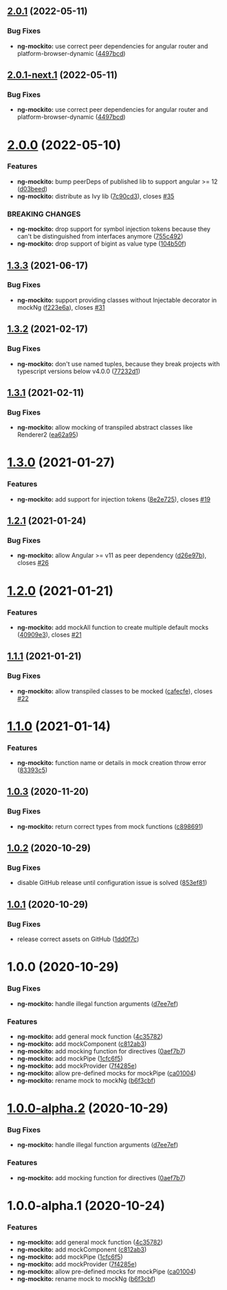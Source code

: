 ## [2.0.1](https://github.com/qupaya/ng-mockito/compare/v2.0.0...v2.0.1) (2022-05-11)


### Bug Fixes

* **ng-mockito:** use correct peer dependencies for angular router and platform-browser-dynamic ([4497bcd](https://github.com/qupaya/ng-mockito/commit/4497bcdd270fed02cea17085a46633c8935004df))

## [2.0.1-next.1](https://github.com/qupaya/ng-mockito/compare/v2.0.0...v2.0.1-next.1) (2022-05-11)


### Bug Fixes

* **ng-mockito:** use correct peer dependencies for angular router and platform-browser-dynamic ([4497bcd](https://github.com/qupaya/ng-mockito/commit/4497bcdd270fed02cea17085a46633c8935004df))

# [2.0.0](https://github.com/qupaya/ng-mockito/compare/v1.3.3...v2.0.0) (2022-05-10)

### Features

- **ng-mockito:** bump peerDeps of published lib to support angular >= 12 ([d03beed](https://github.com/qupaya/ng-mockito/commit/d03beed1b58fdddd2fb50948d9c5947ab830fde0))
- **ng-mockito:** distribute as Ivy lib ([7c90cd3](https://github.com/qupaya/ng-mockito/commit/7c90cd3b1899886b202e127f192639699a455e4d)), closes [#35](https://github.com/qupaya/ng-mockito/issues/35)

### BREAKING CHANGES

- **ng-mockito:** drop support for symbol injection tokens because they can't be distinguished from interfaces anymore ([755c492](https://github.com/qupaya/ng-mockito/commit/755c492ede36c38ebe56ec8a45156fc0de94627b))
- **ng-mockito:** drop support of bigint as value type ([104b50f](https://github.com/qupaya/ng-mockito/commit/104b50f08e1273f094d74e9da1df84be7433de5f))

## [1.3.3](https://github.com/qupaya/ng-mockito/compare/v1.3.2...v1.3.3) (2021-06-17)

### Bug Fixes

- **ng-mockito:** support providing classes without Injectable decorator in mockNg ([f223e6a](https://github.com/qupaya/ng-mockito/commit/f223e6a15dba6d93703e46edb9799d443eb2d501)), closes [#31](https://github.com/qupaya/ng-mockito/issues/31)

## [1.3.2](https://github.com/qupaya/ng-mockito/compare/v1.3.1...v1.3.2) (2021-02-17)

### Bug Fixes

- **ng-mockito:** don't use named tuples, because they break projects with typescript versions below v4.0.0 ([77232d1](https://github.com/qupaya/ng-mockito/commit/77232d1368588cb194e0f0e1619144273dacad75))

## [1.3.1](https://github.com/qupaya/ng-mockito/compare/v1.3.0...v1.3.1) (2021-02-11)

### Bug Fixes

- **ng-mockito:** allow mocking of transpiled abstract classes like Renderer2 ([ea62a95](https://github.com/qupaya/ng-mockito/commit/ea62a95092f52728e3d07dbf5b09b5a1b4121665))

# [1.3.0](https://github.com/qupaya/ng-mockito/compare/v1.2.1...v1.3.0) (2021-01-27)

### Features

- **ng-mockito:** add support for injection tokens ([8e2e725](https://github.com/qupaya/ng-mockito/commit/8e2e7250e817aa2600ca481f4f929dcc12956da3)), closes [#19](https://github.com/qupaya/ng-mockito/issues/19)

## [1.2.1](https://github.com/qupaya/ng-mockito/compare/v1.2.0...v1.2.1) (2021-01-24)

### Bug Fixes

- **ng-mockito:** allow Angular >= v11 as peer dependency ([d26e97b](https://github.com/qupaya/ng-mockito/commit/d26e97b7556a819cbd1672a5998cdc076e7d8652)), closes [#26](https://github.com/qupaya/ng-mockito/issues/26)

# [1.2.0](https://github.com/qupaya/ng-mockito/compare/v1.1.1...v1.2.0) (2021-01-21)

### Features

- **ng-mockito:** add mockAll function to create multiple default mocks ([40909e3](https://github.com/qupaya/ng-mockito/commit/40909e3d86ac9d65b80dd676349bd172060685af)), closes [#21](https://github.com/qupaya/ng-mockito/issues/21)

## [1.1.1](https://github.com/qupaya/ng-mockito/compare/v1.1.0...v1.1.1) (2021-01-21)

### Bug Fixes

- **ng-mockito:** allow transpiled classes to be mocked ([cafecfe](https://github.com/qupaya/ng-mockito/commit/cafecfe71b391dc7b429956b259771a4fe244a06)), closes [#22](https://github.com/qupaya/ng-mockito/issues/22)

# [1.1.0](https://github.com/qupaya/ng-mockito/compare/v1.0.3...v1.1.0) (2021-01-14)

### Features

- **ng-mockito:** function name or details in mock creation throw error ([83393c5](https://github.com/qupaya/ng-mockito/commit/83393c597ffda57161caf5e71a21fcbd57eb204a))

## [1.0.3](https://github.com/qupaya/ng-mockito/compare/v1.0.2...v1.0.3) (2020-11-20)

### Bug Fixes

- **ng-mockito:** return correct types from mock functions ([c898691](https://github.com/qupaya/ng-mockito/commit/c8986914f41a04020120106016daac3be7efad25))

## [1.0.2](https://github.com/qupaya/ng-mockito/compare/v1.0.1...v1.0.2) (2020-10-29)

### Bug Fixes

- disable GitHub release until configuration issue is solved ([853ef81](https://github.com/qupaya/ng-mockito/commit/853ef8101dcf196bc8bf7bc241d1f1a6bb54e95c))

## [1.0.1](https://github.com/qupaya/ng-mockito/compare/v1.0.0...v1.0.1) (2020-10-29)

### Bug Fixes

- release correct assets on GitHub ([1dd0f7c](https://github.com/qupaya/ng-mockito/commit/1dd0f7c8c9e63eff748a137fbc46b7a0261ff976))

# 1.0.0 (2020-10-29)

### Bug Fixes

- **ng-mockito:** handle illegal function arguments ([d7ee7ef](https://github.com/qupaya/ng-mockito/commit/d7ee7ef8737b4f8bd24e07fbe02c2824dfd84665))

### Features

- **ng-mockito:** add general mock function ([4c35782](https://github.com/qupaya/ng-mockito/commit/4c3578295d7196ab0ecb94acd4685d1b02975f70))
- **ng-mockito:** add mockComponent ([c812ab3](https://github.com/qupaya/ng-mockito/commit/c812ab37f86399bfea894270ebcc3b4f87f740ab))
- **ng-mockito:** add mocking function for directives ([0aef7b7](https://github.com/qupaya/ng-mockito/commit/0aef7b7212edb308b5e010d18a39a327a003b9bd))
- **ng-mockito:** add mockPipe ([1cfc6f5](https://github.com/qupaya/ng-mockito/commit/1cfc6f52135b7c57bd07a973fa1ba60c3ac2765a))
- **ng-mockito:** add mockProvider ([7f4285e](https://github.com/qupaya/ng-mockito/commit/7f4285e13ff4bda94e1560810620db42024fd685))
- **ng-mockito:** allow pre-defined mocks for mockPipe ([ca01004](https://github.com/qupaya/ng-mockito/commit/ca01004a3f678353c4bcad6481e4e6107871c99c))
- **ng-mockito:** rename mock to mockNg ([b6f3cbf](https://github.com/qupaya/ng-mockito/commit/b6f3cbf6e4351f50fa7913dc74010ab83224367a))

# [1.0.0-alpha.2](https://github.com/qupaya/ng-mockito/compare/v1.0.0-alpha.1...v1.0.0-alpha.2) (2020-10-29)

### Bug Fixes

- **ng-mockito:** handle illegal function arguments ([d7ee7ef](https://github.com/qupaya/ng-mockito/commit/d7ee7ef8737b4f8bd24e07fbe02c2824dfd84665))

### Features

- **ng-mockito:** add mocking function for directives ([0aef7b7](https://github.com/qupaya/ng-mockito/commit/0aef7b7212edb308b5e010d18a39a327a003b9bd))

# 1.0.0-alpha.1 (2020-10-24)

### Features

- **ng-mockito:** add general mock function ([4c35782](https://github.com/qupaya/ng-mockito/commit/4c3578295d7196ab0ecb94acd4685d1b02975f70))
- **ng-mockito:** add mockComponent ([c812ab3](https://github.com/qupaya/ng-mockito/commit/c812ab37f86399bfea894270ebcc3b4f87f740ab))
- **ng-mockito:** add mockPipe ([1cfc6f5](https://github.com/qupaya/ng-mockito/commit/1cfc6f52135b7c57bd07a973fa1ba60c3ac2765a))
- **ng-mockito:** add mockProvider ([7f4285e](https://github.com/qupaya/ng-mockito/commit/7f4285e13ff4bda94e1560810620db42024fd685))
- **ng-mockito:** allow pre-defined mocks for mockPipe ([ca01004](https://github.com/qupaya/ng-mockito/commit/ca01004a3f678353c4bcad6481e4e6107871c99c))
- **ng-mockito:** rename mock to mockNg ([b6f3cbf](https://github.com/qupaya/ng-mockito/commit/b6f3cbf6e4351f50fa7913dc74010ab83224367a))
